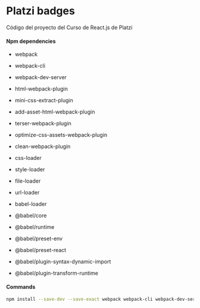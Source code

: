 # Platzi badges
Código del proyecto del Curso de React.js de Platzi

#### Npm dependencies

- webpack
- webpack-cli
- webpack-dev-server

- html-webpack-plugin
- mini-css-extract-plugin
- add-asset-html-webpack-plugin
- terser-webpack-plugin
- optimize-css-assets-webpack-plugin
- clean-webpack-plugin

- css-loader
- style-loader
- file-loader
- url-loader
- babel-loader

- @babel/core
- @babel/runtime
- @babel/preset-env
- @babel/preset-react

- @babel/plugin-syntax-dynamic-import
- @babel/plugin-transform-runtime

#### Commands
```bash
npm install --save-dev --save-exact webpack webpack-cli webpack-dev-server html-webpack-plugin mini-css-extract-plugin add-asset-html-webpack-plugin terser-webpack-plugin optimize-css-assets-webpack-plugin clean-webpack-plugin css-loader style-loader file-loader url-loader babel-loader @babel/core @babel/runtime @babel/preset-env @babel/preset-react @babel/plugin-syntax-dynamic-import @babel/plugin-transform-runtime @babel/plugin-proposal-class-properties
```
